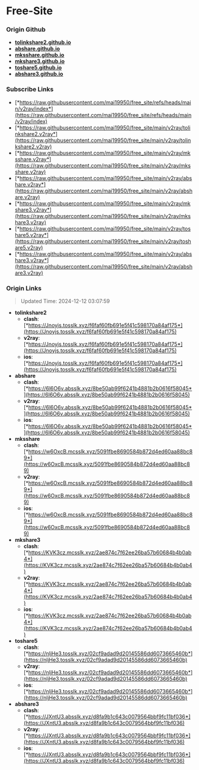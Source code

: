 # Free-Site

### Origin Github

- [**tolinkshare2.github.io**](https://github.com/tolinkshare2/tolinkshare2.github.io)
- [**abshare.github.io**](https://github.com/abshare/abshare.github.io)
- [**mksshare.github.io**](https://github.com/mksshare/mksshare.github.io)
- [**mkshare3.github.io**](https://github.com/mkshare3/mkshare3.github.io)
- [**toshare5.github.io**](https://github.com/toshare5/toshare5.github.io)
- [**abshare3.github.io**](https://github.com/abshare3/abshare3.github.io)

### Subscribe Links

- [*https://raw.githubusercontent.com/mai19950/free_site/refs/heads/main/v2ray/index*](https://raw.githubusercontent.com/mai19950/free_site/refs/heads/main/v2ray/index)
- [*https://raw.githubusercontent.com/mai19950/free_site/main/v2ray/tolinkshare2.v2ray*](https://raw.githubusercontent.com/mai19950/free_site/main/v2ray/tolinkshare2.v2ray)
- [*https://raw.githubusercontent.com/mai19950/free_site/main/v2ray/mksshare.v2ray*](https://raw.githubusercontent.com/mai19950/free_site/main/v2ray/mksshare.v2ray)
- [*https://raw.githubusercontent.com/mai19950/free_site/main/v2ray/abshare.v2ray*](https://raw.githubusercontent.com/mai19950/free_site/main/v2ray/abshare.v2ray)
- [*https://raw.githubusercontent.com/mai19950/free_site/main/v2ray/mkshare3.v2ray*](https://raw.githubusercontent.com/mai19950/free_site/main/v2ray/mkshare3.v2ray)
- [*https://raw.githubusercontent.com/mai19950/free_site/main/v2ray/toshare5.v2ray*](https://raw.githubusercontent.com/mai19950/free_site/main/v2ray/toshare5.v2ray)
- [*https://raw.githubusercontent.com/mai19950/free_site/main/v2ray/abshare3.v2ray*](https://raw.githubusercontent.com/mai19950/free_site/main/v2ray/abshare3.v2ray)

### Origin Links

> Updated Time: 2024-12-12 03:07:59

- **tolinkshare2**
  - **clash**: [*https://Jnoyjs.tosslk.xyz/f6faf60fb691e5f41c598170a84af175*](https://Jnoyjs.tosslk.xyz/f6faf60fb691e5f41c598170a84af175)
  - **v2ray**: [*https://Jnoyjs.tosslk.xyz/f6faf60fb691e5f41c598170a84af175*](https://Jnoyjs.tosslk.xyz/f6faf60fb691e5f41c598170a84af175)
  - **ios**: [*https://Jnoyjs.tosslk.xyz/f6faf60fb691e5f41c598170a84af175*](https://Jnoyjs.tosslk.xyz/f6faf60fb691e5f41c598170a84af175)
- **abshare**
  - **clash**: [*https://6l6O6v.absslk.xyz/8be50ab99f6241b4881b2b0616f58045*](https://6l6O6v.absslk.xyz/8be50ab99f6241b4881b2b0616f58045)
  - **v2ray**: [*https://6l6O6v.absslk.xyz/8be50ab99f6241b4881b2b0616f58045*](https://6l6O6v.absslk.xyz/8be50ab99f6241b4881b2b0616f58045)
  - **ios**: [*https://6l6O6v.absslk.xyz/8be50ab99f6241b4881b2b0616f58045*](https://6l6O6v.absslk.xyz/8be50ab99f6241b4881b2b0616f58045)
- **mksshare**
  - **clash**: [*https://w6OxcB.mcsslk.xyz/5091fbe8690584b872d4ed60aa88bc89*](https://w6OxcB.mcsslk.xyz/5091fbe8690584b872d4ed60aa88bc89)
  - **v2ray**: [*https://w6OxcB.mcsslk.xyz/5091fbe8690584b872d4ed60aa88bc89*](https://w6OxcB.mcsslk.xyz/5091fbe8690584b872d4ed60aa88bc89)
  - **ios**: [*https://w6OxcB.mcsslk.xyz/5091fbe8690584b872d4ed60aa88bc89*](https://w6OxcB.mcsslk.xyz/5091fbe8690584b872d4ed60aa88bc89)
- **mkshare3**
  - **clash**: [*https://KVK3cz.mcsslk.xyz/2ae874c7f62ee26ba57b60684b4b0ab4*](https://KVK3cz.mcsslk.xyz/2ae874c7f62ee26ba57b60684b4b0ab4)
  - **v2ray**: [*https://KVK3cz.mcsslk.xyz/2ae874c7f62ee26ba57b60684b4b0ab4*](https://KVK3cz.mcsslk.xyz/2ae874c7f62ee26ba57b60684b4b0ab4)
  - **ios**: [*https://KVK3cz.mcsslk.xyz/2ae874c7f62ee26ba57b60684b4b0ab4*](https://KVK3cz.mcsslk.xyz/2ae874c7f62ee26ba57b60684b4b0ab4)
- **toshare5**
  - **clash**: [*https://nljHe3.tosslk.xyz/02cf9adad9d20145586dd6073665460b*](https://nljHe3.tosslk.xyz/02cf9adad9d20145586dd6073665460b)
  - **v2ray**: [*https://nljHe3.tosslk.xyz/02cf9adad9d20145586dd6073665460b*](https://nljHe3.tosslk.xyz/02cf9adad9d20145586dd6073665460b)
  - **ios**: [*https://nljHe3.tosslk.xyz/02cf9adad9d20145586dd6073665460b*](https://nljHe3.tosslk.xyz/02cf9adad9d20145586dd6073665460b)
- **abshare3**
  - **clash**: [*https://JXntU3.absslk.xyz/d8fa9b1c643c0079564bbf9fc11bf036*](https://JXntU3.absslk.xyz/d8fa9b1c643c0079564bbf9fc11bf036)
  - **v2ray**: [*https://JXntU3.absslk.xyz/d8fa9b1c643c0079564bbf9fc11bf036*](https://JXntU3.absslk.xyz/d8fa9b1c643c0079564bbf9fc11bf036)
  - **ios**: [*https://JXntU3.absslk.xyz/d8fa9b1c643c0079564bbf9fc11bf036*](https://JXntU3.absslk.xyz/d8fa9b1c643c0079564bbf9fc11bf036)
